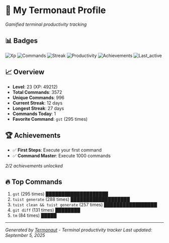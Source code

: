 # 🚀 My Termonaut Profile

*Gamified terminal productivity tracking*

## 📊 Badges

![Xp](https://img.shields.io/badge/XP-Level+23+%2849212%2F57600%29-blue?style=flat-square&logo=terminal&logoColor=white) ![Commands](https://img.shields.io/badge/Commands-3572-blue?style=flat-square&logo=terminal&logoColor=white) ![Streak](https://img.shields.io/badge/Streak-12+days-blue?style=flat-square&logo=terminal&logoColor=white) ![Productivity](https://img.shields.io/badge/Productivity-80.0%25-green?style=flat-square&logo=terminal&logoColor=white) ![Achievements](https://img.shields.io/badge/Achievements-5%2F10-blue?style=flat-square&logo=terminal&logoColor=white) ![Last_active](https://img.shields.io/badge/Last+Active-5h+ago-green?style=flat-square&logo=terminal&logoColor=white) 

## 📈 Overview

- **Level**: 23 (XP: 49212)
- **Total Commands**: 3572
- **Unique Commands**: 996
- **Current Streak**: 12 days
- **Longest Streak**: 27 days
- **Commands Today**: 1
- **Favorite Command**: `gst` (295 times)

## 🏆 Achievements

- ✅ **First Steps**: Execute your first command
- ✅ **Command Master**: Execute 1000 commands

*2/2 achievements unlocked*

## 🔥 Top Commands

1. `gst` (295 times) ████████████████████
2. `tuist generate` (288 times) ███████████████████
3. `tuist clean && tuist generate` (257 times) █████████████████
4. `git diff` (131 times) ████████
5. `tm` (84 times) █████

---

*Generated by [Termonaut](https://github.com/oiahoon/termonaut) - Terminal productivity tracker*
*Last updated: September 5, 2025*
